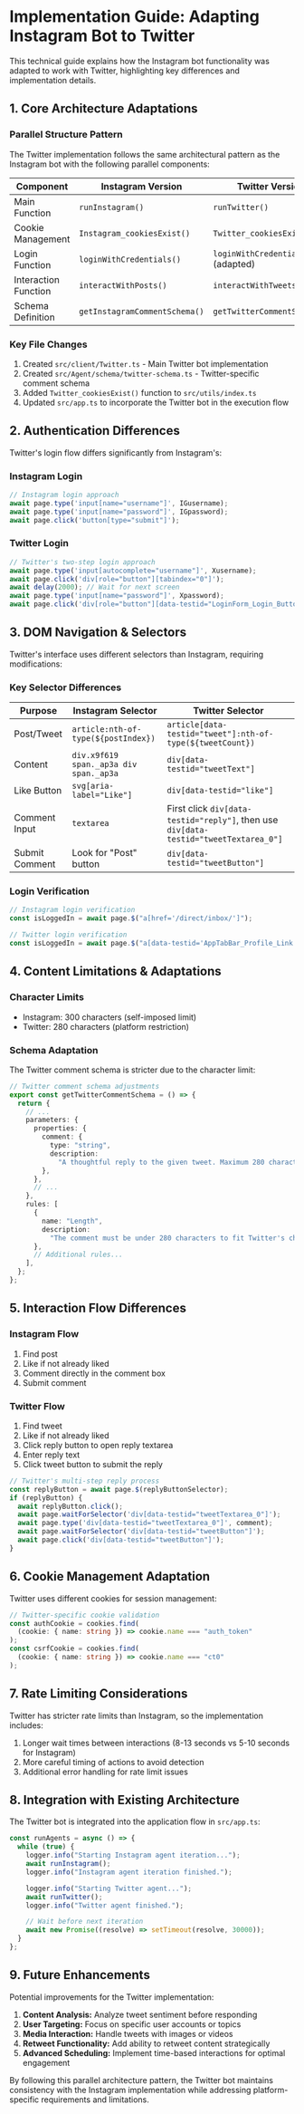 # Implementation Guide: Adapting Instagram Bot to Twitter

This technical guide explains how the Instagram bot functionality was adapted to work with Twitter, highlighting key differences and implementation details.

## 1. Core Architecture Adaptations

### Parallel Structure Pattern

The Twitter implementation follows the same architectural pattern as the Instagram bot with the following parallel components:

| Component            | Instagram Version             | Twitter Version                    |
| -------------------- | ----------------------------- | ---------------------------------- |
| Main Function        | `runInstagram()`              | `runTwitter()`                     |
| Cookie Management    | `Instagram_cookiesExist()`    | `Twitter_cookiesExist()`           |
| Login Function       | `loginWithCredentials()`      | `loginWithCredentials()` (adapted) |
| Interaction Function | `interactWithPosts()`         | `interactWithTweets()`             |
| Schema Definition    | `getInstagramCommentSchema()` | `getTwitterCommentSchema()`        |

### Key File Changes

1. Created `src/client/Twitter.ts` - Main Twitter bot implementation
2. Created `src/Agent/schema/twitter-schema.ts` - Twitter-specific comment schema
3. Added `Twitter_cookiesExist()` function to `src/utils/index.ts`
4. Updated `src/app.ts` to incorporate the Twitter bot in the execution flow

## 2. Authentication Differences

Twitter's login flow differs significantly from Instagram's:

### Instagram Login

```typescript
// Instagram login approach
await page.type('input[name="username"]', IGusername);
await page.type('input[name="password"]', IGpassword);
await page.click('button[type="submit"]');
```

### Twitter Login

```typescript
// Twitter's two-step login approach
await page.type('input[autocomplete="username"]', Xusername);
await page.click('div[role="button"][tabindex="0"]');
await delay(2000); // Wait for next screen
await page.type('input[name="password"]', Xpassword);
await page.click('div[role="button"][data-testid="LoginForm_Login_Button"]');
```

## 3. DOM Navigation & Selectors

Twitter's interface uses different selectors than Instagram, requiring modifications:

### Key Selector Differences

| Purpose        | Instagram Selector                     | Twitter Selector                                                                      |
| -------------- | -------------------------------------- | ------------------------------------------------------------------------------------- |
| Post/Tweet     | `article:nth-of-type(${postIndex})`    | `article[data-testid="tweet"]:nth-of-type(${tweetCount})`                             |
| Content        | `div.x9f619 span._ap3a div span._ap3a` | `div[data-testid="tweetText"]`                                                        |
| Like Button    | `svg[aria-label="Like"]`               | `div[data-testid="like"]`                                                             |
| Comment Input  | `textarea`                             | First click `div[data-testid="reply"]`, then use `div[data-testid="tweetTextarea_0"]` |
| Submit Comment | Look for "Post" button                 | `div[data-testid="tweetButton"]`                                                      |

### Login Verification

```typescript
// Instagram login verification
const isLoggedIn = await page.$("a[href='/direct/inbox/']");

// Twitter login verification
const isLoggedIn = await page.$("a[data-testid='AppTabBar_Profile_Link']");
```

## 4. Content Limitations & Adaptations

### Character Limits

- Instagram: 300 characters (self-imposed limit)
- Twitter: 280 characters (platform restriction)

### Schema Adaptation

The Twitter comment schema is stricter due to the character limit:

```typescript
// Twitter comment schema adjustments
export const getTwitterCommentSchema = () => {
  return {
    // ...
    parameters: {
      properties: {
        comment: {
          type: "string",
          description:
            "A thoughtful reply to the given tweet. Maximum 280 characters.",
        },
      },
      // ...
    },
    rules: [
      {
        name: "Length",
        description:
          "The comment must be under 280 characters to fit Twitter's character limit",
      },
      // Additional rules...
    ],
  };
};
```

## 5. Interaction Flow Differences

### Instagram Flow

1. Find post
2. Like if not already liked
3. Comment directly in the comment box
4. Submit comment

### Twitter Flow

1. Find tweet
2. Like if not already liked
3. Click reply button to open reply textarea
4. Enter reply text
5. Click tweet button to submit the reply

```typescript
// Twitter's multi-step reply process
const replyButton = await page.$(replyButtonSelector);
if (replyButton) {
  await replyButton.click();
  await page.waitForSelector('div[data-testid="tweetTextarea_0"]');
  await page.type('div[data-testid="tweetTextarea_0"]', comment);
  await page.waitForSelector('div[data-testid="tweetButton"]');
  await page.click('div[data-testid="tweetButton"]');
}
```

## 6. Cookie Management Adaptation

Twitter uses different cookies for session management:

```typescript
// Twitter-specific cookie validation
const authCookie = cookies.find(
  (cookie: { name: string }) => cookie.name === "auth_token"
);
const csrfCookie = cookies.find(
  (cookie: { name: string }) => cookie.name === "ct0"
);
```

## 7. Rate Limiting Considerations

Twitter has stricter rate limits than Instagram, so the implementation includes:

1. Longer wait times between interactions (8-13 seconds vs 5-10 seconds for Instagram)
2. More careful timing of actions to avoid detection
3. Additional error handling for rate limit issues

## 8. Integration with Existing Architecture

The Twitter bot is integrated into the application flow in `src/app.ts`:

```typescript
const runAgents = async () => {
  while (true) {
    logger.info("Starting Instagram agent iteration...");
    await runInstagram();
    logger.info("Instagram agent iteration finished.");

    logger.info("Starting Twitter agent...");
    await runTwitter();
    logger.info("Twitter agent finished.");

    // Wait before next iteration
    await new Promise((resolve) => setTimeout(resolve, 30000));
  }
};
```

## 9. Future Enhancements

Potential improvements for the Twitter implementation:

1. **Content Analysis:** Analyze tweet sentiment before responding
2. **User Targeting:** Focus on specific user accounts or topics
3. **Media Interaction:** Handle tweets with images or videos
4. **Retweet Functionality:** Add ability to retweet content strategically
5. **Advanced Scheduling:** Implement time-based interactions for optimal engagement

By following this parallel architecture pattern, the Twitter bot maintains consistency with the Instagram implementation while addressing platform-specific requirements and limitations.
